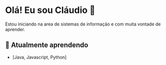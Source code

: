 # Olá! Eu sou Cláudio 👋

Estou iniciando na area de sistemas de informação e com muita vontade de aprender.


## 🌱 Atualmente aprendendo

- [Java, Javascript, Python]


